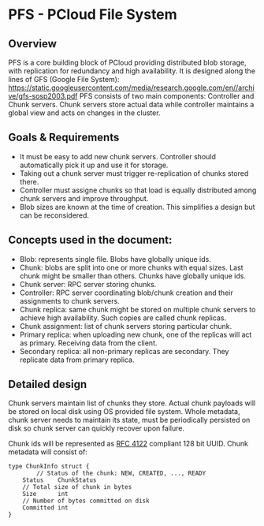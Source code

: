 # PFS - PCloud File System
## Overview
PFS is a core building block of PCloud providing distributed blob storage, with replication for redundancy and high availability.
It is designed along the lines of GFS (Google File System): <https://static.googleusercontent.com/media/research.google.com/en//archive/gfs-sosp2003.pdf>
PFS consists of two main components: Controller and Chunk servers. Chunk servers store actual data while controller maintains a global view and acts on changes in the cluster.

## Goals & Requirements
* It must be easy to add new chunk servers. Controller should automatically pick it up and use it for storage.
* Taking out a chunk server must trigger re-replication of chunks stored there.
* Controller must assigne chunks so that load is equally distributed among chunk servers and improve throughput.
* Blob sizes are known at the time of creation. This simplifies a design but can be reconsidered.

## Concepts used in the document:
* Blob: represents single file. Blobs have globally unique ids.
* Chunk: blobs are split into one or more chunks with equal sizes. Last chunk might be smaller than others. Chunks have globally unique ids.
* Chunk server: RPC server storing chunks.
* Controller: RPC server coordinating blob/chunk creation and their assignments to chunk servers.
* Chunk replica: same chunk might be stored on multiple chunk servers to achieve high availability. Such copies are called chunk replicas.
* Chunk assignment: list of chunk servers storing particular chunk.
* Primary replica: when uploading new chunk, one of the replicas will act as primary. Receiving data from the client.
* Secondary replica: all non-primary replicas are secondary. They replicate data from primary replica.

## Detailed design
Chunk servers maintain list of chunks they store. Actual chunk payloads will be stored on local disk using OS provided file system. Whole metadata, chunk server needs to maintain its state, must be periodically persisted on disk so chunk server can quickly recover upon failure.

Chunk ids will be represented as [RFC 4122](https://tools.ietf.org/html/rfc4122) compliant 128 bit UUID.
Chunk metadata will consist of:
```golang
type ChunkInfo struct {
        // Status of the chunk: NEW, CREATED, ..., READY
	Status    ChunkStatus
	// Total size of chunk in bytes
	Size      int
	// Number of bytes committed on disk
	Committed int
}
```
